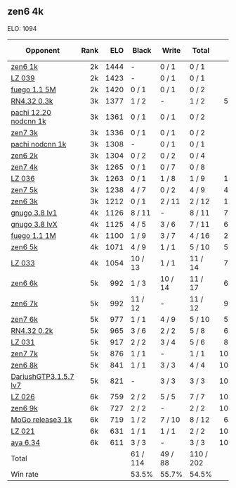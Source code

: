 ## zen6 4k ##

ELO: 1094

Opponent | Rank | ELO | Black | Write | Total | Win rate
---------|-----:|----:|-------|-------|-------|-------:
[zen6 1k](zen6%201k.md) | 2k | 1444 | - | 0 / 1 | 0 / 1 | 0.0%
[LZ 039](LZ%20039.md) | 2k | 1423 | - | 0 / 1 | 0 / 1 | 0.0%
[fuego 1.1 5M](fuego%201.1%205M.md) | 2k | 1420 | 0 / 1 | 0 / 1 | 0 / 2 | 0.0%
[RN4.32 0.3k](RN4.32%200.3k.md) | 3k | 1377 | 1 / 2 | - | 1 / 2 | 50.0%
[pachi 12.20 nodcnn 1k](pachi%2012.20%20nodcnn%201k.md) | 3k | 1361 | 0 / 1 | 0 / 1 | 0 / 2 | 0.0%
[zen7 3k](zen7%203k.md) | 3k | 1336 | 0 / 1 | 0 / 1 | 0 / 2 | 0.0%
[pachi nodcnn 1k](pachi%20nodcnn%201k.md) | 3k | 1308 | - | 0 / 1 | 0 / 1 | 0.0%
[zen6 2k](zen6%202k.md) | 3k | 1304 | 0 / 2 | 0 / 2 | 0 / 4 | 0.0%
[zen7 4k](zen7%204k.md) | 3k | 1265 | 0 / 1 | 0 / 7 | 0 / 8 | 0.0%
[LZ 036](LZ%20036.md) | 3k | 1263 | 0 / 1 | 1 / 8 | 1 / 9 | 11.1%
[zen7 5k](zen7%205k.md) | 3k | 1238 | 4 / 7 | 0 / 2 | 4 / 9 | 44.4%
[zen6 3k](zen6%203k.md) | 3k | 1212 | 0 / 1 | 2 / 11 | 2 / 12 | 16.7%
[gnugo 3.8 lv1](gnugo%203.8%20lv1.md) | 4k | 1126 | 8 / 11 | - | 8 / 11 | 72.7%
[gnugo 3.8 lvX](gnugo%203.8%20lvX.md) | 4k | 1125 | 4 / 5 | 3 / 6 | 7 / 11 | 63.6%
[fuego 1.1 1M](fuego%201.1%201M.md) | 4k | 1100 | 1 / 9 | 3 / 7 | 4 / 16 | 25.0%
[zen6 5k](zen6%205k.md) | 4k | 1071 | 4 / 9 | 1 / 1 | 5 / 10 | 50.0%
[LZ 033](LZ%20033.md) | 4k | 1054 | 10 / 13 | 1 / 1 | 11 / 14 | 78.6%
[zen6 6k](zen6%206k.md) | 5k | 992 | 1 / 3 | 10 / 14 | 11 / 17 | 64.7%
[zen6 7k](zen6%207k.md) | 5k | 992 | 11 / 12 | - | 11 / 12 | 91.7%
[zen7 6k](zen7%206k.md) | 5k | 977 | 1 / 1 | 4 / 9 | 5 / 10 | 50.0%
[RN4.32 0.2k](RN4.32%200.2k.md) | 5k | 965 | 3 / 6 | 2 / 2 | 5 / 8 | 62.5%
[LZ 031](LZ%20031.md) | 5k | 917 | 2 / 2 | 3 / 4 | 5 / 6 | 83.3%
[zen7 7k](zen7%207k.md) | 5k | 876 | 1 / 1 | - | 1 / 1 | 100.0%
[zen6 8k](zen6%208k.md) | 5k | 841 | 1 / 1 | 3 / 3 | 4 / 4 | 100.0%
[DariushGTP3.1.5.7 lv7](DariushGTP3.1.5.7%20lv7.md) | 5k | 821 | - | 3 / 3 | 3 / 3 | 100.0%
[LZ 026](LZ%20026.md) | 6k | 759 | 2 / 2 | 5 / 5 | 7 / 7 | 100.0%
[zen6 9k](zen6%209k.md) | 6k | 727 | 2 / 2 | - | 2 / 2 | 100.0%
[MoGo release3 1k](MoGo%20release3%201k.md) | 6k | 719 | 1 / 2 | 7 / 10 | 8 / 12 | 66.7%
[LZ 021](LZ%20021.md) | 6k | 631 | 1 / 1 | 1 / 1 | 2 / 2 | 100.0%
[aya 6.34](aya%206.34.md) | 6k | 611 | 3 / 3 | - | 3 / 3 | 100.0%
Total | | | 61 / 114 | 49 / 88 | 110 / 202 | 
Win rate| | | 53.5% | 55.7% | 54.5% | 
